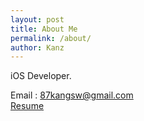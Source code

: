 ```yaml
---
layout: post
title: About Me
permalink: /about/
author: Kanz
---
```


iOS Developer.

Email : 87kangsw@gmail.com   
[Resume](https://github.com/87kangsw/resume)   
